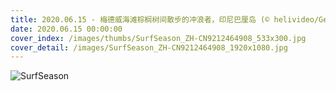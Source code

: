```yaml
---
title: 2020.06.15 - 梅德威海滩棕榈树间散步的冲浪者，印尼巴厘岛 (© helivideo/GettyImages)
date: 2020.06.15 00:00:00
cover_index: /images/thumbs/SurfSeason_ZH-CN9212464908_533x300.jpg
cover_detail: /images/SurfSeason_ZH-CN9212464908_1920x1080.jpg
---
```


![SurfSeason](/images/SurfSeason_ZH-CN9212464908_1920x1080.jpg)
